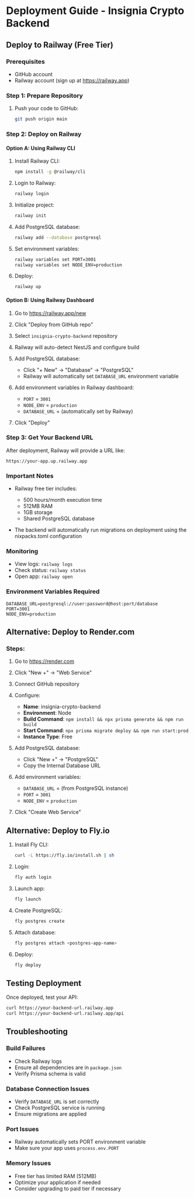 # Deployment Guide - Insignia Crypto Backend

## Deploy to Railway (Free Tier)

### Prerequisites
- GitHub account
- Railway account (sign up at https://railway.app)

### Step 1: Prepare Repository
1. Push your code to GitHub:
   ```bash
   git push origin main
   ```

### Step 2: Deploy on Railway

#### Option A: Using Railway CLI
1. Install Railway CLI:
   ```bash
   npm install -g @railway/cli
   ```

2. Login to Railway:
   ```bash
   railway login
   ```

3. Initialize project:
   ```bash
   railway init
   ```

4. Add PostgreSQL database:
   ```bash
   railway add --database postgresql
   ```

5. Set environment variables:
   ```bash
   railway variables set PORT=3001
   railway variables set NODE_ENV=production
   ```

6. Deploy:
   ```bash
   railway up
   ```

#### Option B: Using Railway Dashboard
1. Go to https://railway.app/new
2. Click "Deploy from GitHub repo"
3. Select `insignia-crypto-backend` repository
4. Railway will auto-detect NestJS and configure build

5. Add PostgreSQL database:
   - Click "+ New" → "Database" → "PostgreSQL"
   - Railway will automatically set `DATABASE_URL` environment variable

6. Add environment variables in Railway dashboard:
   - `PORT` = `3001`
   - `NODE_ENV` = `production`
   - `DATABASE_URL` = (automatically set by Railway)

7. Click "Deploy"

### Step 3: Get Your Backend URL
After deployment, Railway will provide a URL like:
```
https://your-app.up.railway.app
```

### Important Notes
- Railway free tier includes:
  - 500 hours/month execution time
  - 512MB RAM
  - 1GB storage
  - Shared PostgreSQL database

- The backend will automatically run migrations on deployment using the nixpacks.toml configuration

### Monitoring
- View logs: `railway logs`
- Check status: `railway status`
- Open app: `railway open`

### Environment Variables Required
```
DATABASE_URL=postgresql://user:password@host:port/database
PORT=3001
NODE_ENV=production
```

## Alternative: Deploy to Render.com

### Steps:
1. Go to https://render.com
2. Click "New +" → "Web Service"
3. Connect GitHub repository
4. Configure:
   - **Name**: insignia-crypto-backend
   - **Environment**: Node
   - **Build Command**: `npm install && npx prisma generate && npm run build`
   - **Start Command**: `npx prisma migrate deploy && npm run start:prod`
   - **Instance Type**: Free

5. Add PostgreSQL database:
   - Click "New +" → "PostgreSQL"
   - Copy the Internal Database URL

6. Add environment variables:
   - `DATABASE_URL` = (from PostgreSQL instance)
   - `PORT` = `3001`
   - `NODE_ENV` = `production`

7. Click "Create Web Service"

## Alternative: Deploy to Fly.io

1. Install Fly CLI:
   ```bash
   curl -L https://fly.io/install.sh | sh
   ```

2. Login:
   ```bash
   fly auth login
   ```

3. Launch app:
   ```bash
   fly launch
   ```

4. Create PostgreSQL:
   ```bash
   fly postgres create
   ```

5. Attach database:
   ```bash
   fly postgres attach <postgres-app-name>
   ```

6. Deploy:
   ```bash
   fly deploy
   ```

## Testing Deployment
Once deployed, test your API:
```bash
curl https://your-backend-url.railway.app
curl https://your-backend-url.railway.app/api
```

## Troubleshooting

### Build Failures
- Check Railway logs
- Ensure all dependencies are in `package.json`
- Verify Prisma schema is valid

### Database Connection Issues
- Verify `DATABASE_URL` is set correctly
- Check PostgreSQL service is running
- Ensure migrations are applied

### Port Issues
- Railway automatically sets PORT environment variable
- Make sure your app uses `process.env.PORT`

### Memory Issues
- Free tier has limited RAM (512MB)
- Optimize your application if needed
- Consider upgrading to paid tier if necessary

